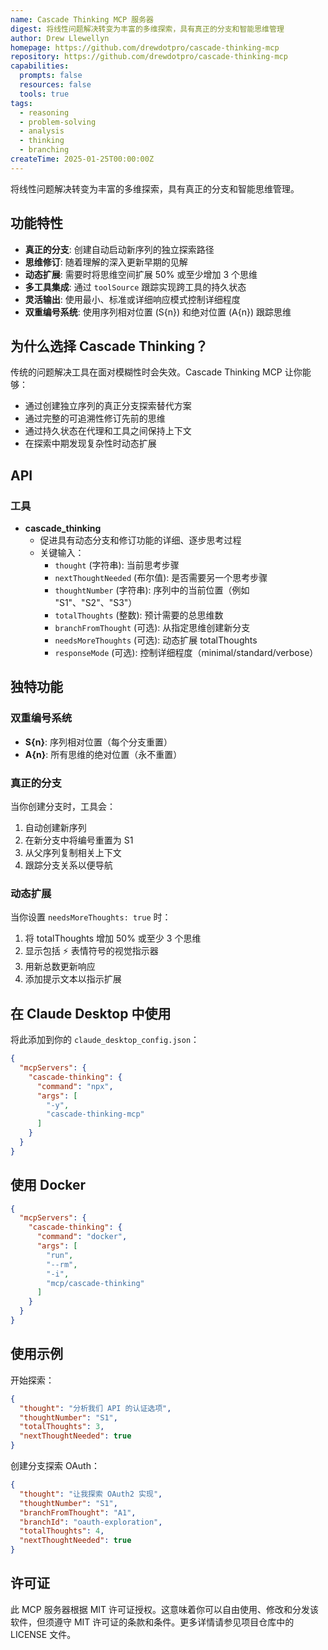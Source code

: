 ```yaml
---
name: Cascade Thinking MCP 服务器
digest: 将线性问题解决转变为丰富的多维探索，具有真正的分支和智能思维管理
author: Drew Llewellyn
homepage: https://github.com/drewdotpro/cascade-thinking-mcp
repository: https://github.com/drewdotpro/cascade-thinking-mcp
capabilities:
  prompts: false
  resources: false
  tools: true
tags:
  - reasoning
  - problem-solving
  - analysis
  - thinking
  - branching
createTime: 2025-01-25T00:00:00Z
---
```


将线性问题解决转变为丰富的多维探索，具有真正的分支和智能思维管理。

## 功能特性

- **真正的分支**: 创建自动启动新序列的独立探索路径
- **思维修订**: 随着理解的深入更新早期的见解
- **动态扩展**: 需要时将思维空间扩展 50% 或至少增加 3 个思维
- **多工具集成**: 通过 `toolSource` 跟踪实现跨工具的持久状态
- **灵活输出**: 使用最小、标准或详细响应模式控制详细程度
- **双重编号系统**: 使用序列相对位置 (S{n}) 和绝对位置 (A{n}) 跟踪思维

## 为什么选择 Cascade Thinking？

传统的问题解决工具在面对模糊性时会失效。Cascade Thinking MCP 让你能够：
- 通过创建独立序列的真正分支探索替代方案
- 通过完整的可追溯性修订先前的思维
- 通过持久状态在代理和工具之间保持上下文
- 在探索中期发现复杂性时动态扩展

## API

### 工具

- **cascade_thinking**
  - 促进具有动态分支和修订功能的详细、逐步思考过程
  - 关键输入：
    - `thought` (字符串): 当前思考步骤
    - `nextThoughtNeeded` (布尔值): 是否需要另一个思考步骤
    - `thoughtNumber` (字符串): 序列中的当前位置（例如 "S1"、"S2"、"S3"）
    - `totalThoughts` (整数): 预计需要的总思维数
    - `branchFromThought` (可选): 从指定思维创建新分支
    - `needsMoreThoughts` (可选): 动态扩展 totalThoughts
    - `responseMode` (可选): 控制详细程度（minimal/standard/verbose）

## 独特功能

### 双重编号系统
- **S{n}**: 序列相对位置（每个分支重置）
- **A{n}**: 所有思维的绝对位置（永不重置）

### 真正的分支
当你创建分支时，工具会：
1. 自动创建新序列
2. 在新分支中将编号重置为 S1
3. 从父序列复制相关上下文
4. 跟踪分支关系以便导航

### 动态扩展
当你设置 `needsMoreThoughts: true` 时：
1. 将 totalThoughts 增加 50% 或至少 3 个思维
2. 显示包括 ⚡ 表情符号的视觉指示器
3. 用新总数更新响应
4. 添加提示文本以指示扩展

## 在 Claude Desktop 中使用

将此添加到你的 `claude_desktop_config.json`：

```json
{
  "mcpServers": {
    "cascade-thinking": {
      "command": "npx",
      "args": [
        "-y",
        "cascade-thinking-mcp"
      ]
    }
  }
}
```

## 使用 Docker

```json
{
  "mcpServers": {
    "cascade-thinking": {
      "command": "docker",
      "args": [
        "run",
        "--rm",
        "-i",
        "mcp/cascade-thinking"
      ]
    }
  }
}
```

## 使用示例

开始探索：
```json
{
  "thought": "分析我们 API 的认证选项",
  "thoughtNumber": "S1",
  "totalThoughts": 3,
  "nextThoughtNeeded": true
}
```

创建分支探索 OAuth：
```json
{
  "thought": "让我探索 OAuth2 实现",
  "thoughtNumber": "S1",
  "branchFromThought": "A1",
  "branchId": "oauth-exploration",
  "totalThoughts": 4,
  "nextThoughtNeeded": true
}
```

## 许可证

此 MCP 服务器根据 MIT 许可证授权。这意味着你可以自由使用、修改和分发该软件，但须遵守 MIT 许可证的条款和条件。更多详情请参见项目仓库中的 LICENSE 文件。